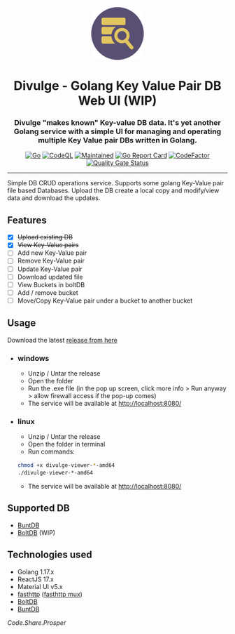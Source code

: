 <div align="center">
<img src="ui/public/logo-120px.png" />
<h1> Divulge - Golang Key Value Pair DB Web UI (WIP) </h1>
<h3> Divulge "makes known" Key-value DB data. It's yet another Golang service with a simple UI for managing and operating multiple Key Value pair DBs written in Golang. </h3>

[![Go](https://github.com/ric-v/divulge-keyvalue-db-ui/actions/workflows/go.yml/badge.svg?branch=main)](https://github.com/ric-v/divulge-keyvalue-db-ui/actions/workflows/go.yml)
[![CodeQL](https://github.com/ric-v/divulge-keyvalue-db-ui/actions/workflows/codeql-analysis.yml/badge.svg?branch=main)](https://github.com/ric-v/divulge-keyvalue-db-ui/actions/workflows/codeql-analysis.yml)
[![Maintained](https://img.shields.io/badge/Maintained%3F-yes-green.svg)](https://img.shields.io/badge/Maintained%3F-yes-green.svg)
[![Go Report Card](https://goreportcard.com/badge/github.com/ric-v/divulge-keyvalue-db-ui)](https://goreportcard.com/report/github.com/ric-v/divulge-keyvalue-db-ui)
[![CodeFactor](https://www.codefactor.io/repository/github/ric-v/divulge-keyvalue-db-ui/badge)](https://www.codefactor.io/repository/github/ric-v/divulge-keyvalue-db-ui)
[![Quality Gate Status](https://sonarcloud.io/api/project_badges/measure?project=ric-v_divulge-keyvalue-db-ui&metric=alert_status)](https://sonarcloud.io/summary/new_code?id=ric-v_divulge-keyvalue-db-ui)

</div>

---

Simple DB CRUD operations service. Supports some golang Key-Value pair file based Databases. Upload the DB create a local copy and modify/view data and download the updates.

<!-- ![in-action-gif](https://github.com/ric-v/divulge-keyvalue-db-ui/blob/main/public/assets/screenshots/in-action.gif) -->

## Features

- [x] ~~Upload existing DB~~
- [x] ~~View Key-Value pairs~~
- [ ] Add new Key-Value pair
- [ ] Remove Key-Value pair
- [ ] Update Key-Value pair
- [ ] Download updated file
- [ ] View Buckets in boltDB
- [ ] Add / remove bucket
- [ ] Move/Copy Key-Value pair under a bucket to another bucket

## Usage

Download the latest [release from here](https://github.com/ric-v/divulge-keyvalue-db-ui/releases)

- ### windows

  - Unzip / Untar the release
  - Open the folder
  - Run the .exe file (in the pop up screen, click more info > Run anyway > allow firewall access if the pop-up comes)
  - The service will be available at <http://localhost:8080/>

- ### linux

  - Unzip / Untar the release
  - Open the folder in terminal
  - Run commands:

  ```bash
  chmod +x divulge-viewer-*-amd64
  ./divulge-viewer-*-amd64
  ```

  - The service will be available at <http://localhost:8080/>

## Supported DB

- [BuntDB](https://github.com/tidwall/buntdb)
- [BoltDB](https://github.com/boltdb/bolt) (WIP)

## Technologies used

- Golang 1.17.x
- ReactJS 17.x
- Material UI v5.x
- [fasthttp](https://github.com/valyala/fasthttp) ([fasthttp mux](https://github.com/fasthttp/router))
- [BoltDB](https://github.com/boltdb/bolt)
- [BuntDB](https://github.com/tidwall/buntdb)

_Code.Share.Prosper_
